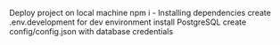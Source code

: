 Deploy project on local machine
npm i - Installing dependencies
create .env.development for dev environment
install PostgreSQL
create config/config.json with database credentials